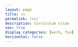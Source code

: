 ```yaml
---
layout: page
title: cv
permalink: /cv/
description: Curriculum vitae
nav: true
display_categories: [work, fun]
horizontal: false
---
```


